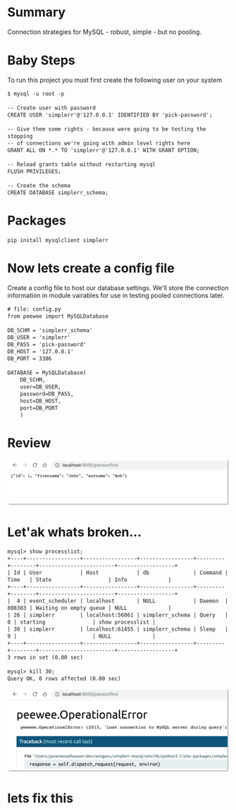 # Summary

Connection strategies for MySQL - robust, simple - but no pooling.

# Baby Steps

To run this project you must first create the following user on your system

    $ mysql -u root -p

    -- Create user with password
    CREATE USER 'simplerr'@'127.0.0.1' IDENTIFIED BY 'pick-password';

    -- Give them some rights - because were going to be testing the stopping
    -- of connections we're going with admin level rights here
    GRANT ALL ON *.* TO 'simplerr'@'127.0.0.1' WITH GRANT OPTION;

    -- Reload grants table without restarting mysql
    FLUSH PRIVILEGES;

    -- Create the schema
    CREATE DATABASE simplerr_schema;

# Packages

    pip install mysqlclient simplerr


# Now lets create a config file

Create a config file to host our database settings. We'll store the connection
information in module vairables for use in testing pooled connections later.

    # file: config.py
    from peewee import MySQLDatabase

    DB_SCHM = 'simplerr_schema'
    DB_USER = 'simplerr'
    DB_PASS = 'pick-password'
    DB_HOST = '127.0.0.1'
    DB_PORT = 3306

    DATABASE = MySQLDatabase(
        DB_SCHM,
        user=DB_USER,
        password=DB_PASS,
        host=DB_HOST,
        port=DB_PORT
        )

# Review

![output](docs/person.png)

# Let'ak whats broken...

    mysql> show processlist;
    +----+-----------------+-----------------+-----------------+---------+--------+------------------------+------------------+
    | Id | User            | Host            | db              | Command | Time   | State                  | Info             |
    +----+-----------------+-----------------+-----------------+---------+--------+------------------------+------------------+
    |  4 | event_scheduler | localhost       | NULL            | Daemon  | 808383 | Waiting on empty queue | NULL             |
    | 26 | simplerr        | localhost:56061 | simplerr_schema | Query   |      0 | starting               | show processlist |
    | 30 | simplerr        | localhost:61455 | simplerr_schema | Sleep   |      9 |                        | NULL             |
    +----+-----------------+-----------------+-----------------+---------+--------+------------------------+------------------+
    3 rows in set (0.00 sec)

    mysql> kill 30;
    Query OK, 0 rows affected (0.00 sec)

![](docs/broken.png)

# lets fix this
